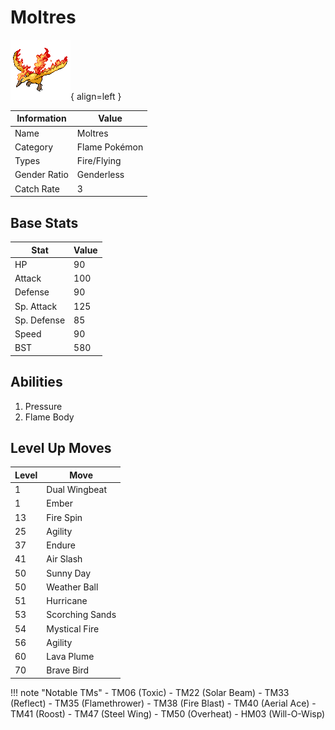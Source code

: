# Moltres

![Moltres](../images/pokemon/146.png){ align=left }

| Information | Value |
|------------|--------|
| Name | Moltres |
| Category | Flame Pokémon |
| Types | Fire/Flying |
| Gender Ratio | Genderless |
| Catch Rate | 3 |

## Base Stats

| Stat | Value |
|------|-------|
| HP | 90 |
| Attack | 100 |
| Defense | 90 |
| Sp. Attack | 125 |
| Sp. Defense | 85 |
| Speed | 90 |
| BST | 580 |

## Abilities
1. Pressure
2. Flame Body

## Level Up Moves
| Level | Move |
|-------|------|
| 1 | Dual Wingbeat |
| 1 | Ember |
| 13 | Fire Spin |
| 25 | Agility |
| 37 | Endure |
| 41 | Air Slash |
| 50 | Sunny Day |
| 50 | Weather Ball |
| 51 | Hurricane |
| 53 | Scorching Sands |
| 54 | Mystical Fire |
| 56 | Agility |
| 60 | Lava Plume |
| 70 | Brave Bird |

!!! note "Notable TMs"
    - TM06 (Toxic)
    - TM22 (Solar Beam)
    - TM33 (Reflect)
    - TM35 (Flamethrower)
    - TM38 (Fire Blast)
    - TM40 (Aerial Ace)
    - TM41 (Roost)
    - TM47 (Steel Wing)
    - TM50 (Overheat)
    - HM03 (Will-O-Wisp)
